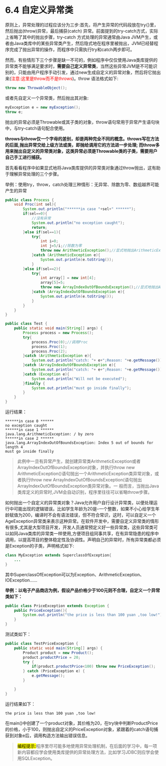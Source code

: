 

# 6.4 自定义异常类


原则上，异常处理的过程应该分为三步:首先，将产生异常的代码段放在try{}里，然后抛出(throw)异常，最后捕获(catch) 异常。前面提到的try-catch方式，实际上省略了其中的抛出步骤，try-catch 方式处理的异常通常由Java JVM产生，或者由Java类库中的某些异常类产生，然后隐式地在程序里被抛出，JVM已经替程序完成了抛出异常的操作，而程序中只需执行try和catch两步即可。

然而，有些情形下三个步骤是缺一不可的，例如程序中仅仅使用Java类库提供的异常类不能够满足要求时，**需要自己定义异常类**，当然这些异常JVM是不可能识别的，只能由用户程序手动引发，通过new生成自定义的异常对象，然后将它抛出来(<font color="red">注意:这里是throw而不是throws</font>)。throw 语法格式如下:

```java
throw new ThrowableObject();
```

或者先自定义一个异常类，然后抛出其对象:

```java
myException e = new myException();
throw e;
```

抛出的异常必须是Throwable或其子类的对象，throw语句常用于异常产生语句块中，与try-catch语句配合使用。

**throws与throw仅一个字母的差别，却是两种完全不同的概念。throws写在方法的后面,抛出异常交给上级方法或类，即抛给调用它的方法进一步处理; 而throw多用来抛出自定义的异常类对象，这类异常必须是Throwable类的子类，需要用户自己手工进行捕获。**

首先看看程序中如果显式地将Java类库提供的异常类对象通过throw抛出，这有助于理解异常处理的三个步骤。

举例：使用try，throw，catch处理三种情形：无异常、除数为零、数组越界可能产生的异常

```java
public class Process {
    void Proc(int sel){
        System.out.println("******in case "+sel+" ******");
        if(sel==0){
            //没有异常
            System.out.println("no exception caught");
            return;
        }else if(sel==1){
            try{
                int i=0;
                int j=5/i;//除数为零
                throw new ArithmeticException();//显式地抛出ArithmeticException异常对象
            }catch (ArithmeticException e){
                System.out.println(e.toString());
            }
        }else if(sel==2){
            try{
                int array[] = new int[4];
                array[5]=5;
                throw new ArrayIndexOutOfBoundsException();//显式地抛出ArrayIndexOutOfBoundsExceptionn异常对象
            }catch (ArrayIndexOutOfBoundsException e){
                System.out.println(e.toString());
            }
        }
    }
}

public class Test {
    public static void main(String[] args) {
        Process process = new Process();
        try{
            process.Proc(0);//调用Proc
            process.Proc(1);
            process.Proc(2);
        }catch (ArithmeticException e){
            System.out.println("catch: "+ e+";Reason: "+e.getMessage());
        }catch (ArrayIndexOutOfBoundsException e){
            System.out.println("catch: "+ e+";Reason: "+e.getMessage());
        }catch (Exception e){
            System.out.println("Will not be executed");
        }finally {
            System.out.println("must go inside finally");
        }
    }
}
```

运行结果：

```
******in case 0 ******
no exception caught
******in case 1 ******
java.lang.ArithmeticException: / by zero
******in case 2 ******
java.lang.ArrayIndexOutOfBoundsException: Index 5 out of bounds for length 4
must go inside finally
```

> 此例中一旦有异常产生，就创建异常类ArithmeticException或者ArrayIndexOutOfBoundsException对象，并执行throw new ArithmeticException()语句抛出一个ArithmeticException类异常对象，或者执行throw new ArrayIndexOutOfBoundsException(语句抛出ArrayIndexOutOfBoundsException类异常对象。一 般而言，当抛出Java类库定义的异常时,JVM会自动识别，程序里往往可以省略throw步骤。

如何抛出一个自定义的异常类对象？Java允许用户自行设计异常类，以便处理运行中可能出现的逻辑错误。比如学生年龄为20是-一个整数，如果不小心给学生年龄赋值为200，编译时不会有语法错误，但不符合常识，这时，可以自定义一个AgeException异常类来表示这种异常。在软件开发中，需要自定义异常类的情形有很多,尤其是大型项目开发，开发人员通常预定义好一些异常类，这些异常类可以如同Java类库的异常类一样使用,方便项目组同事共享，在有异常隐患的程序中调用，以提高项目的整体稳定性及协调性。声明自己的异常时，所有异常类都必须是Exception的子类，声明格式如下:

```java
class MyException extends SuperclassOfException{
	...
}
```

其中SuperclassOfException可以为Exception、ArithmeticException、 IOException......

**举例：以电子产品商店为例，假设产品价格少于100元则不合理，自定义一个异常类如下：**

```java
public class PriceException extends Exception {
    public PriceException(){
        System.out.println("the price is less than 100 yuan ,too low!");
    }
}
```

测试类如下：

```java
public class TestPriceException {
    public static void main(String[] args) {
        Product product = new Product();
        product.productPrice = 20;
        try {
            if(product.productPrice<100) throw new PriceException();
        } catch (PriceException e) {
            e.getMessage();
        }

    }
}
```

运行结果如下：

```
the price is less than 100 yuan ,too low!
```


在main()中创建了一个product对象，其价格为20，在try块中判断ProductPrice的价格，小于100，则抛出自定义的PriceException对象，紧跟着的catch语句捕获到对象e后，调用构造方法输出错误信息。

> <mark>编程提示:</mark>程序里尽可能多地使用异常处理机制，在后面的学习中，每一项新内容都应学会使用类库提供的异常处理方法，比如学习JDBC则应学会使用SQLException。

